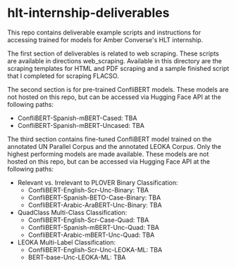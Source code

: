 # hlt-internship-deliverables
This repo contains deliverable example scripts and instructions for accessing trained for models for Amber Converse's HLT internship.

The first section of deliverables is related to web scraping. These scripts are available in directions web_scraping. Available in this directory are the scraping templates for HTML and PDF scraping and a sample finished script that I completed for scraping FLACSO.

The second section is for pre-trained ConfliBERT models. These models are not hosted on this repo, but can be accessed via Hugging Face API at the following paths:
* ConfliBERT-Spanish-mBERT-Cased: TBA
* ConfliBERT-Spanish-mBERT-Uncased: TBA

The third section contains fine-tuned ConfliBERT model trained on the annotated UN Parallel Corpus and the annotated LEOKA Corpus. Only the highest performing models are made available. These models are not hosted on this repo, but can be accessed via Hugging Face API at the following paths:
* Relevant vs. Irrelevant to PLOVER Binary Classification:
  * ConfliBERT-English-Scr-Unc-Binary: TBA
  * ConfliBERT-Spanish-BETO-Case-Binary: TBA
  * ConfliBERT-Arabic-AraBERT-Unc-Binary: TBA
* QuadClass Multi-Class Classification:
  * ConfliBERT-English-Scr-Case-Quad: TBA
  * ConfliBERT-Spanish-mBERT-Unc-Quad: TBA
  * ConfliBERT-Arabic-mBERT-Unc-Quad: TBA
* LEOKA Multi-Label Classification:
  * ConfliBERT-English-Scr-Unc-LEOKA-ML: TBA
  * BERT-base-Unc-LEOKA-ML: TBA
